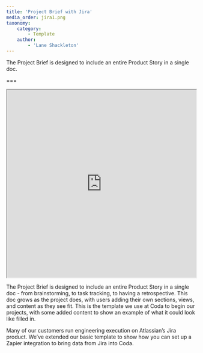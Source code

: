 ```yaml
---
title: 'Project Brief with Jira'
media_order: jira1.png
taxonomy:
    category:
        - Template
    author:
        - 'Lane Shackleton'
---
```


The Project Brief is designed to include an entire Product Story in a single doc.

===

<iframe src="https://coda.io/embed/y8wGixwwln/_sudBy?viewMode=embedplay" width=900 height=500 style="max-width: 100%;" allow="fullscreen"></iframe>

The Project Brief is designed to include an entire Product Story in a single doc - from brainstorming, to task tracking, to having a retrospective. This doc grows as the project does, with users adding their own sections, views, and content as they see fit. This is the template we use at Coda to begin our projects, with some added content to show an example of what it could look like filled in.

Many of our customers run engineering execution on Atlassian’s Jira product. We’ve extended our basic template to show how you can set up a Zapier integration to bring data from Jira into Coda.